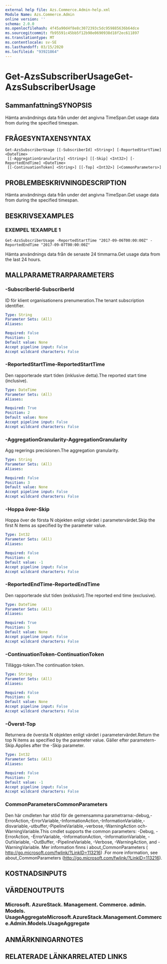 ```yaml
---
external help file: Azs.Commerce.Admin-help.xml
Module Name: Azs.Commerce.Admin
online version: ''
schema: 2.0.0
ms.openlocfilehash: 4f45a90d4f8e8c3072393c5dc959885636b64dce
ms.sourcegitcommit: fb95591c45bb5f12b98e0690938d18f2ec611897
ms.translationtype: MT
ms.contentlocale: sv-SE
ms.lasthandoff: 03/15/2020
ms.locfileid: "93921864"
---
```

# <span data-ttu-id="dce6b-101">Get-AzsSubscriberUsage</span><span class="sxs-lookup"><span data-stu-id="dce6b-101">Get-AzsSubscriberUsage</span></span>

## <span data-ttu-id="dce6b-102">Sammanfattning</span><span class="sxs-lookup"><span data-stu-id="dce6b-102">SYNOPSIS</span></span>
<span data-ttu-id="dce6b-103">Hämta användnings data från under det angivna TimeSpan.</span><span class="sxs-lookup"><span data-stu-id="dce6b-103">Get usage data from during the specified timespan.</span></span>

## <span data-ttu-id="dce6b-104">FRÅGESYNTAXEN</span><span class="sxs-lookup"><span data-stu-id="dce6b-104">SYNTAX</span></span>

```
Get-AzsSubscriberUsage [[-SubscriberId] <String>] [-ReportedStartTime] <DateTime>
 [[-AggregationGranularity] <String>] [[-Skip] <Int32>] [-ReportedEndTime] <DateTime>
 [[-ContinuationToken] <String>] [[-Top] <Int32>] [<CommonParameters>]
```

## <span data-ttu-id="dce6b-105">PROBLEMBESKRIVNING</span><span class="sxs-lookup"><span data-stu-id="dce6b-105">DESCRIPTION</span></span>
<span data-ttu-id="dce6b-106">Hämta användnings data från under det angivna TimeSpan.</span><span class="sxs-lookup"><span data-stu-id="dce6b-106">Get usage data from during the specified timespan.</span></span>

## <span data-ttu-id="dce6b-107">BESKRIVS</span><span class="sxs-lookup"><span data-stu-id="dce6b-107">EXAMPLES</span></span>

### <span data-ttu-id="dce6b-108">EXEMPEL 1</span><span class="sxs-lookup"><span data-stu-id="dce6b-108">EXAMPLE 1</span></span>
```
Get-AzsSubscriberUsage -ReportedStartTime "2017-09-06T00:00:00Z" -ReportedEndTime "2017-09-07T00:00:00Z"
```

<span data-ttu-id="dce6b-109">Hämta användnings data från de senaste 24 timmarna.</span><span class="sxs-lookup"><span data-stu-id="dce6b-109">Get usage data from the last 24 hours.</span></span>

## <span data-ttu-id="dce6b-110">MALLPARAMETRAR</span><span class="sxs-lookup"><span data-stu-id="dce6b-110">PARAMETERS</span></span>

### <span data-ttu-id="dce6b-111">-SubscriberId</span><span class="sxs-lookup"><span data-stu-id="dce6b-111">-SubscriberId</span></span>
<span data-ttu-id="dce6b-112">ID för klient organisationens prenumeration.</span><span class="sxs-lookup"><span data-stu-id="dce6b-112">The tenant subscription identifier.</span></span>

```yaml
Type: String
Parameter Sets: (All)
Aliases:

Required: False
Position: 1
Default value: None
Accept pipeline input: False
Accept wildcard characters: False
```

### <span data-ttu-id="dce6b-113">-ReportedStartTime</span><span class="sxs-lookup"><span data-stu-id="dce6b-113">-ReportedStartTime</span></span>
<span data-ttu-id="dce6b-114">Den rapporterade start tiden (inklusive detta).</span><span class="sxs-lookup"><span data-stu-id="dce6b-114">The reported start time (inclusive).</span></span>

```yaml
Type: DateTime
Parameter Sets: (All)
Aliases:

Required: True
Position: 2
Default value: None
Accept pipeline input: False
Accept wildcard characters: False
```

### <span data-ttu-id="dce6b-115">-AggregationGranularity</span><span class="sxs-lookup"><span data-stu-id="dce6b-115">-AggregationGranularity</span></span>
<span data-ttu-id="dce6b-116">Agg regerings precisionen.</span><span class="sxs-lookup"><span data-stu-id="dce6b-116">The aggregation granularity.</span></span>

```yaml
Type: String
Parameter Sets: (All)
Aliases:

Required: False
Position: 3
Default value: None
Accept pipeline input: False
Accept wildcard characters: False
```

### <span data-ttu-id="dce6b-117">-Hoppa över</span><span class="sxs-lookup"><span data-stu-id="dce6b-117">-Skip</span></span>
<span data-ttu-id="dce6b-118">Hoppa över de första N objekten enligt värdet i parametervärdet.</span><span class="sxs-lookup"><span data-stu-id="dce6b-118">Skip the first N items as specified by the parameter value.</span></span>

```yaml
Type: Int32
Parameter Sets: (All)
Aliases:

Required: False
Position: 4
Default value: -1
Accept pipeline input: False
Accept wildcard characters: False
```

### <span data-ttu-id="dce6b-119">-ReportedEndTime</span><span class="sxs-lookup"><span data-stu-id="dce6b-119">-ReportedEndTime</span></span>
<span data-ttu-id="dce6b-120">Den rapporterade slut tiden (exklusivt).</span><span class="sxs-lookup"><span data-stu-id="dce6b-120">The reported end time (exclusive).</span></span>

```yaml
Type: DateTime
Parameter Sets: (All)
Aliases:

Required: True
Position: 5
Default value: None
Accept pipeline input: False
Accept wildcard characters: False
```

### <span data-ttu-id="dce6b-121">-ContinuationToken</span><span class="sxs-lookup"><span data-stu-id="dce6b-121">-ContinuationToken</span></span>
<span data-ttu-id="dce6b-122">Tilläggs-token.</span><span class="sxs-lookup"><span data-stu-id="dce6b-122">The continuation token.</span></span>

```yaml
Type: String
Parameter Sets: (All)
Aliases:

Required: False
Position: 6
Default value: None
Accept pipeline input: False
Accept wildcard characters: False
```

### <span data-ttu-id="dce6b-123">-Överst</span><span class="sxs-lookup"><span data-stu-id="dce6b-123">-Top</span></span>
<span data-ttu-id="dce6b-124">Returnera de översta N objekten enligt värdet i parametervärdet.</span><span class="sxs-lookup"><span data-stu-id="dce6b-124">Return the top N items as specified by the parameter value.</span></span>
<span data-ttu-id="dce6b-125">Gäller efter parametern-Skip.</span><span class="sxs-lookup"><span data-stu-id="dce6b-125">Applies after the -Skip parameter.</span></span>

```yaml
Type: Int32
Parameter Sets: (All)
Aliases:

Required: False
Position: 7
Default value: -1
Accept pipeline input: False
Accept wildcard characters: False
```

### <span data-ttu-id="dce6b-126">CommonParameters</span><span class="sxs-lookup"><span data-stu-id="dce6b-126">CommonParameters</span></span>
<span data-ttu-id="dce6b-127">Den här cmdleten har stöd för de gemensamma parametrarna:-debug,-ErrorAction,-ErrorVariable,-InformationAction,-InformationVariable,-disvariable,-utbuffer,-PipelineVariable,-verbose,-WarningAction och-WarningVariable.</span><span class="sxs-lookup"><span data-stu-id="dce6b-127">This cmdlet supports the common parameters: -Debug, -ErrorAction, -ErrorVariable, -InformationAction, -InformationVariable, -OutVariable, -OutBuffer, -PipelineVariable, -Verbose, -WarningAction, and -WarningVariable.</span></span> <span data-ttu-id="dce6b-128">Mer information finns i about_CommonParameters ( http://go.microsoft.com/fwlink/?LinkID=113216) .</span><span class="sxs-lookup"><span data-stu-id="dce6b-128">For more information, see about_CommonParameters (http://go.microsoft.com/fwlink/?LinkID=113216).</span></span>

## <span data-ttu-id="dce6b-129">KOSTNADS</span><span class="sxs-lookup"><span data-stu-id="dce6b-129">INPUTS</span></span>

## <span data-ttu-id="dce6b-130">VÄRDEN</span><span class="sxs-lookup"><span data-stu-id="dce6b-130">OUTPUTS</span></span>

### <span data-ttu-id="dce6b-131">Microsoft. AzureStack. Management. Commerce. admin. Models. UsageAggregate</span><span class="sxs-lookup"><span data-stu-id="dce6b-131">Microsoft.AzureStack.Management.Commerce.Admin.Models.UsageAggregate</span></span>

## <span data-ttu-id="dce6b-132">ANMÄRKNINGAR</span><span class="sxs-lookup"><span data-stu-id="dce6b-132">NOTES</span></span>

## <span data-ttu-id="dce6b-133">RELATERADE LÄNKAR</span><span class="sxs-lookup"><span data-stu-id="dce6b-133">RELATED LINKS</span></span>
